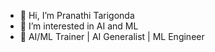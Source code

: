 - 👋 Hi, I’m Pranathi Tarigonda
- 👀 I’m interested in AI and ML
- 🌱 AI/ML Trainer | AI Generalist | ML Engineer
  

<!---
PranathiReddy242/PranathiReddy242 is a ✨ special ✨ repository because its `README.md` (this file) appears on your GitHub profile.
You can click the Preview link to take a look at your changes.
--->
